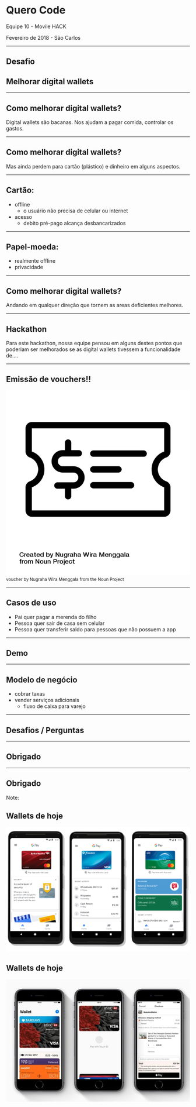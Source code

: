 # Quero Code
Equipe 10 - Movile HACK 

Fevereiro de 2018 - São Carlos

---

## Desafio
## Melhorar digital wallets

---

## Como melhorar digital wallets?

Digital wallets são bacanas. Nos ajudam a pagar comida, controlar os gastos.

---

## Como melhorar digital wallets?

Mas ainda perdem para cartão (plástico) e dinheiro em alguns aspectos.

---

## Cartão:
- offline
  - o usuário não precisa de celular ou internet
- acesso
  - debito pré-pago alcança desbancarizados

---

## Papel-moeda:
- realmente offline
- privacidade

---

## Como melhorar digital wallets?

Andando em qualquer direção que tornem as areas deficientes melhores.

---

## Hackathon

Para este hackathon, nossa equipe pensou em alguns destes pontos que poderiam ser melhorados se as 
digital wallets tivessem a funcionalidade de....

---

## Emissão de vouchers!!

![voucher](noun_voucher_1162068.png)
<small>voucher by Nugraha Wira Menggala from the Noun Project</small>

---


## Casos de uso

- Pai quer pagar a merenda do filho
- Pessoa quer sair de casa sem celular
- Pessoa quer transferir saldo para pessoas que não possuem a app

---

## Demo

---

## Modelo de negócio

- cobrar taxas
- vender serviços adicionais
   - fluxo de caixa para varejo

---

## Desafios / Perguntas

---

## Obrigado

---

## Obrigado


Note:
## Wallets de hoje

![googlepay](google-pay-app.png)

## Wallets de hoje

![applepay](Apple-PayJPG.jpg)

